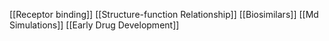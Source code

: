 [[Receptor binding]]
[[Structure-function Relationship]]
[[Biosimilars]]
[[Md Simulations]]
[[Early Drug Development]]
